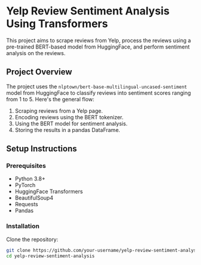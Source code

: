 # Yelp Review Sentiment Analysis Using Transformers

This project aims to scrape reviews from Yelp, process the reviews using a pre-trained BERT-based model from HuggingFace, and perform sentiment analysis on the reviews.

## Project Overview
The project uses the `nlptown/bert-base-multilingual-uncased-sentiment` model from HuggingFace to classify reviews into sentiment scores ranging from 1 to 5. Here's the general flow:
1. Scraping reviews from a Yelp page.
2. Encoding reviews using the BERT tokenizer.
3. Using the BERT model for sentiment analysis.
4. Storing the results in a pandas DataFrame.

## Setup Instructions

### Prerequisites
- Python 3.8+
- PyTorch
- HuggingFace Transformers
- BeautifulSoup4
- Requests
- Pandas

### Installation
Clone the repository:
```bash
git clone https://github.com/your-username/yelp-review-sentiment-analysis.git
cd yelp-review-sentiment-analysis
